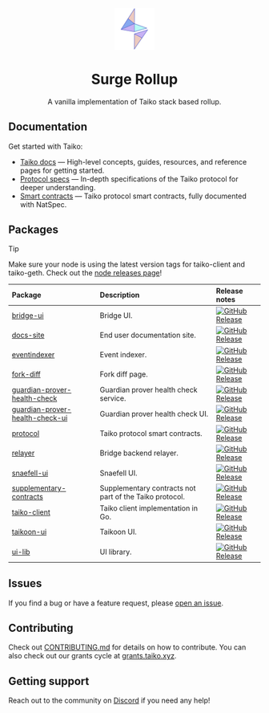 <p align="center">
  <img src="./.github/SurgeLogoOnly.svg" width="80" alt="Logo for Surge" />
</p>

<h1 align="center">
  Surge Rollup
</h1>

<p align="center">
  A vanilla implementation of Taiko stack based rollup.
</p>

## Documentation

Get started with Taiko:

- [Taiko docs](https://docs.taiko.xyz) — High-level concepts, guides, resources, and reference pages for getting started.
- [Protocol specs](./packages/protocol/docs/README.md) — In-depth specifications of the Taiko protocol for deeper understanding.
- [Smart contracts](./packages/protocol/contracts/) — Taiko protocol smart contracts, fully documented with NatSpec.

## Packages

> [!TIP]
> Make sure your node is using the latest version tags for taiko-client and taiko-geth. Check out the [node releases page](https://docs.taiko.xyz/network-reference/node-releases)!

| Package                                                                       | Description                                             | Release notes                                                                                                                                                                                                                           |
| :---------------------------------------------------------------------------- | :------------------------------------------------------ | :-------------------------------------------------------------------------------------------------------------------------------------------------------------------------------------------------------------------------------------- |
| [bridge-ui](./packages/bridge-ui)                                             | Bridge UI.                                              | [![GitHub Release](https://img.shields.io/github/v/release/taikoxyz/taiko-mono?filter=bridge-ui*&label=)](https://github.com/taikoxyz/taiko-mono/blob/main/packages/bridge-ui/CHANGELOG.md)                                             |
| [docs-site](./packages/docs-site)                                             | End user documentation site.                            | [![GitHub Release](https://img.shields.io/github/v/release/taikoxyz/taiko-mono?filter=docs-site*&label=)](https://github.com/taikoxyz/taiko-mono/blob/main/packages/docs-site/CHANGELOG.md)                                             |
| [eventindexer](./packages/eventindexer)                                       | Event indexer.                                          | [![GitHub Release](https://img.shields.io/github/v/release/taikoxyz/taiko-mono?filter=eventindexer*&label=)](https://github.com/taikoxyz/taiko-mono/blob/main/packages/eventindexer/CHANGELOG.md)                                       |
| [fork-diff](./packages/fork-diff)                                             | Fork diff page.                                         | [![GitHub Release](https://img.shields.io/github/v/release/taikoxyz/taiko-mono?filter=fork-diff*&label=)](https://github.com/taikoxyz/taiko-mono/blob/main/packages/fork-diff/CHANGELOG.md)                                             |
| [guardian-prover-health-check](./packages/guardian-prover-health-check)       | Guardian prover health check service.                   | [![GitHub Release](https://img.shields.io/github/v/release/taikoxyz/taiko-mono?filter=guardian-prover-health-check*&label=)](https://github.com/taikoxyz/taiko-mono/blob/main/packages/guardian-prover-health-check/CHANGELOG.md)       |
| [guardian-prover-health-check-ui](./packages/guardian-prover-health-check-ui) | Guardian prover health check UI.                        | [![GitHub Release](https://img.shields.io/github/v/release/taikoxyz/taiko-mono?filter=guardian-prover-health-check-ui*&label=)](https://github.com/taikoxyz/taiko-mono/blob/main/packages/guardian-prover-health-check-ui/CHANGELOG.md) |
| [protocol](./packages/protocol)                                               | Taiko protocol smart contracts.                         | [![GitHub Release](https://img.shields.io/github/v/release/taikoxyz/taiko-mono?filter=protocol*&label=)](https://github.com/taikoxyz/taiko-mono/blob/main/packages/protocol/CHANGELOG.md)                                               |
| [relayer](./packages/relayer)                                                 | Bridge backend relayer.                                 | [![GitHub Release](https://img.shields.io/github/v/release/taikoxyz/taiko-mono?filter=relayer*&label=)](https://github.com/taikoxyz/taiko-mono/blob/main/packages/relayer/CHANGELOG.md)                                                 |
| [snaefell-ui](./packages/snaefell-ui)                                         | Snaefell UI.                                            | [![GitHub Release](https://img.shields.io/github/v/release/taikoxyz/taiko-mono?filter=snaefell-ui*&label=)](https://github.com/taikoxyz/taiko-mono/blob/main/packages/snaefell-ui/CHANGELOG.md)                                         |
| [supplementary-contracts](./packages/supplementary-contracts)                 | Supplementary contracts not part of the Taiko protocol. | [![GitHub Release](https://img.shields.io/github/v/release/taikoxyz/taiko-mono?filter=supplementary-contracts*&label=)](https://github.com/taikoxyz/taiko-mono/blob/main/packages/supplementary-contracts/CHANGELOG.md)                 |
| [taiko-client](./packages/taiko-client)                                       | Taiko client implementation in Go.                      | [![GitHub Release](https://img.shields.io/github/v/release/taikoxyz/taiko-mono?filter=taiko-client*&label=)](https://github.com/taikoxyz/taiko-mono/blob/main/packages/taiko-client/CHANGELOG.md)                                       |
| [taikoon-ui](./packages/taikoon-ui)                                           | Taikoon UI.                                             | [![GitHub Release](https://img.shields.io/github/v/release/taikoxyz/taiko-mono?filter=taikoon-ui*&label=)](https://github.com/taikoxyz/taiko-mono/blob/main/packages/taikoon-ui/CHANGELOG.md)                                           |
| [ui-lib](./packages/ui-lib)                                                   | UI library.                                             | [![GitHub Release](https://img.shields.io/github/v/release/taikoxyz/taiko-mono?filter=ui-lib*&label=)](https://github.com/taikoxyz/taiko-mono/blob/main/packages/ui-lib/CHANGELOG.md)                                                   |

## Issues

If you find a bug or have a feature request, please [open an issue](https://github.com/taikoxyz/taiko-mono/issues/new/choose).

## Contributing

Check out [CONTRIBUTING.md](./CONTRIBUTING.md) for details on how to contribute. You can also check out our grants cycle at [grants.taiko.xyz](https://grants.taiko.xyz).

## Getting support

Reach out to the community on [Discord](https://discord.gg/taikoxyz) if you need any help!
